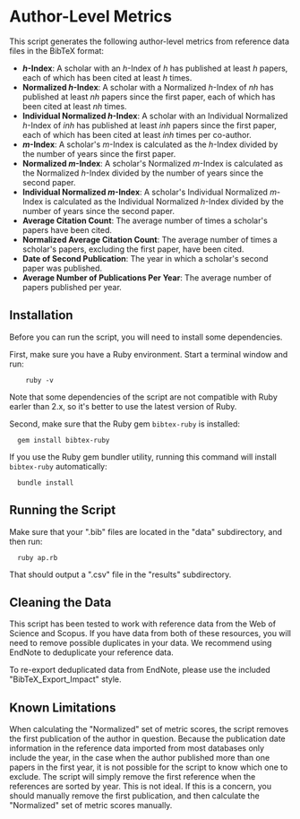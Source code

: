 # Author-Level Metrics

This script generates the following author-level metrics from reference data files in the BibTeX format:
* **_h_-Index**: A scholar with an *h*-Index of *h* has published at least *h* papers, each of which has been cited at least *h* times.
* **Normalized _h_-Index**: A scholar with a Normalized *h*-Index of *nh* has published at least *nh* papers since the first paper, each of which has been cited at least *nh* times.
* **Individual Normalized _h_-Index**: A scholar with an Individual Normalized *h*-Index of *inh* has published at least *inh* papers since the first paper, each of which has been cited at least *inh* times per co-author.
* **_m_-Index**: A scholar's *m*-Index is calculated as the *h*-Index divided by the number of years since the first paper.
* **Normalized _m_-Index**: A scholar's Normalized *m*-Index is calculated as the Normalized *h*-Index divided by the number of years since the second paper.
* **Individual Normalized _m_-Index**: A scholar's Individual Normalized *m*-Index is calculated as the Individual Normalized *h*-Index divided by the number of years since the second paper.
* **Average Citation Count**: The average number of times a scholar's papers have been cited.
* **Normalized Average Citation Count**: The average number of times a scholar's papers, excluding the first paper, have been cited.
* **Date of Second Publication**: The year in which a scholar's second paper was published.
* **Average Number of Publications Per Year**: The average number of papers published per year.

## Installation

Before you can run the script, you will need to install some dependencies.

First, make sure you have a Ruby environment. Start a terminal window and run:
```
	ruby -v
```
Note that some dependencies of the script are not compatible with Ruby earler than 2.x, so it's better to use the latest version of Ruby.

Second, make sure that the Ruby gem `bibtex-ruby` is installed:
```
  gem install bibtex-ruby
```

If you use the Ruby gem bundler utility, running this command will install `bibtex-ruby` automatically:
```
  bundle install
```

## Running the Script

Make sure that your ".bib" files are located in the "data" subdirectory, and then run:
```
  ruby ap.rb
```
That should output a ".csv" file in the "results" subdirectory.

## Cleaning the Data

This script has been tested to work with reference data from the Web of Science and Scopus. If you have data from both of these resources, you will need to remove possible duplicates in your data. We recommend using EndNote to deduplicate your reference data.

To re-export deduplicated data from EndNote, please use the included "BibTeX_Export_Impact" style.

## Known Limitations

When calculating the "Normalized" set of metric scores, the script removes the first publication of the author in question. Because the publication date information in the reference data imported from most databases only include the year, in the case when the author published more than one papers in the first year, it is not possible for the script to know which one to exclude. The script will simply remove the first reference when the references are sorted by year. This is not ideal. If this is a concern, you should manually remove the first publication, and then calculate the "Normalized" set of metric scores manually.
